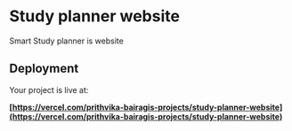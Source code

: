 # Study planner website
Smart Study planner is website 

## Deployment

Your project is live at:

**[https://vercel.com/prithvika-bairagis-projects/study-planner-website](https://vercel.com/prithvika-bairagis-projects/study-planner-website)**
